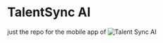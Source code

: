 # TalentSync AI

just the repo for the mobile app of ![Talent Sync AI](https://talentsync.tashif.codes)
